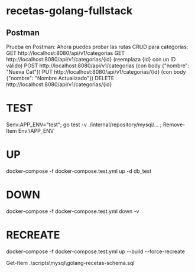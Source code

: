 # recetas-golang-fullstack

## Postman ##
Prueba en Postman: Ahora puedes probar las rutas CRUD para categorías:
GET http://localhost:8080/api/v1/categorias
GET http://localhost:8080/api/v1/categorias/{id} (reemplaza {id} con un ID válido)
POST http://localhost:8080/api/v1/categorias (con body {"nombre": "Nueva Cat"})
PUT http://localhost:8080/api/v1/categorias/{id} (con body {"nombre": "Nombre Actualizado"})
DELETE http://localhost:8080/api/v1/categorias/{id}

# TEST
$env:APP_ENV="test"; go test -v ./internal/repository/mysql/... ; Remove-Item Env:\APP_ENV

# UP
docker-compose -f docker-compose.test.yml up -d db_test

# DOWN
docker-compose -f docker-compose.test.yml down -v

# RECREATE
docker-compose -f docker-compose.test.yml up --build --force-recreate


Get-Item .\scripts\mysql\golang-recetas-schema.sql
